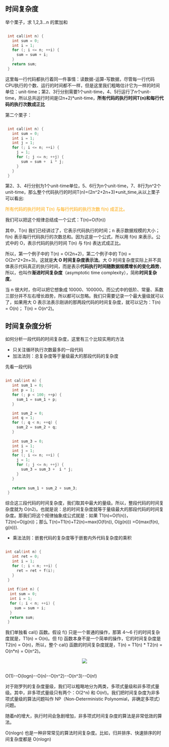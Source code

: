 
## 时间复杂度

举个栗子，求 1,2,3...n 的累加和

```c++

 int cal(int n) {
   int sum = 0;
   int i = 1;
   for (; i <= n; ++i) {
     sum = sum + i;
   }
   return sum;
 }
```

这里每一行代码都执行着同一件事情：读数据-运算-写数据，尽管每一行代码CPU执行的个数、运行的时间都不一样，但是这里我们粗略估计它为一样的时间单位：unit-time；第2、3行分别需要1个unit-time，4、5行运行了n个unit-time，所以总共运行时间是(2n+2)*unit-time，<b>所有代码的执行时间T(n)和每行代码的执行次数成正比</b>

第二个栗子：

```c++

 int cal(int n) {
   int sum = 0;
   int i = 1;
   int j = 1;
   for (; i <= n; ++i) {
     j = 1;
     for (; j <= n; ++j) {
       sum = sum +  i * j;
     }
   }
 }
```

第2、3、4行分别为1个unit-time单位，5、6行为n个unit-time，7、8行为n^2个unit-time，那么整个代码执行的时间T(n)=(2n^2+2n+3)*unit_time,从以上栗子可以看出:

<font color=orange>所有代码的执行时间 T(n) 与每行代码的执行次数 f(n) 成正比。</font>

我们可以把这个规律总结成一个公式：T(n)=O(f(n))

其中，T(n) 我们已经讲过了，它表示代码执行的时间；n 表示数据规模的大小；f(n) 表示每行代码执行的次数总和。因为这是一个公式，所以用 f(n) 来表示。公式中的 O，表示代码的执行时间 T(n) 与 f(n) 表达式成正比。

所以，第一个例子中的 T(n) = O(2n+2)，第二个例子中的 T(n) = O(2n^2+2n+3)。这就是<b>大 O 时间复杂度表示法</b>。大 O 时间复杂度实际上并不具体表示代码真正的执行时间，而是表示<b>代码执行时间随数据规模增长的变化趋势</b>，所以，也叫作<b>渐进时间复杂度</b>（asymptotic time complexity），简称<b>时间复杂度</b>。

当 n 很大时，你可以把它想象成 10000、100000。而公式中的低阶、常量、系数三部分并不左右增长趋势，所以都可以忽略。我们只需要记录一个最大量级就可以了，如果用大 O 表示法表示刚讲的那两段代码的时间复杂度，就可以记为：T(n) = O(n)； T(n) = O(n^2)。

## 时间复杂度分析

如何分析一段代码的时间复杂度，这里有三个比较实用的方法

- 只关注循环执行次数最多的一段代码
- 加法法则：总复杂度等于量级最大的那段代码的复杂度

先看一段代码

```c++

int cal(int n) {
   int sum_1 = 0;
   int p = 1;
   for (; p < 100; ++p) {
     sum_1 = sum_1 + p;
   }

   int sum_2 = 0;
   int q = 1;
   for (; q < n; ++q) {
     sum_2 = sum_2 + q;
   }
 
   int sum_3 = 0;
   int i = 1;
   int j = 1;
   for (; i <= n; ++i) {
     j = 1; 
     for (; j <= n; ++j) {
       sum_3 = sum_3 +  i * j;
     }
   }
 
   return sum_1 + sum_2 + sum_3;
 }
```

综合这三段代码的时间复杂度，我们取其中最大的量级。所以，整段代码的时间复杂度就为 O(n2)。也就是说：总的时间复杂度就等于量级最大的那段代码的时间复杂度。那我们将这个规律抽象成公式就是：如果 T1(n)=O(f(n))，T2(n)=O(g(n))；那么 T(n)=T1(n)+T2(n)=max(O(f(n)), O(g(n))) =O(max(f(n), g(n))).

- 乘法法则：嵌套代码的复杂度等于嵌套内外代码复杂度的乘积

```c++

int cal(int n) {
   int ret = 0; 
   int i = 1;
   for (; i < n; ++i) {
     ret = ret + f(i);
   } 
 } 
 
 int f(int n) {
  int sum = 0;
  int i = 1;
  for (; i < n; ++i) {
    sum = sum + i;
  } 
  return sum;
 }
```

我们单独看 cal() 函数。假设 f() 只是一个普通的操作，那第 4～6 行的时间复杂度就是，T1(n) = O(n)。但 f() 函数本身不是一个简单的操作，它的时间复杂度是 T2(n) = O(n)，所以，整个 cal() 函数的时间复杂度就是，T(n) = T1(n) * T2(n) = O(n*n) = O(n^2)。

<div align="center"> <img src="https://static001.geekbang.org/resource/image/37/0a/3723793cc5c810e9d5b06bc95325bf0a.jpg"/> </div><br>

O(1)--O(logn)--O(n)--O(n^2)--O(n^3)--O(n!)

对于刚罗列的复杂度量级，我们可以粗略地分为两类，多项式量级和非多项式量级。其中，非多项式量级只有两个：O(2^n) 和 O(n!)。我们把时间复杂度为非多项式量级的算法问题叫作 NP（Non-Deterministic Polynomial，非确定多项式）问题。

随着n的增大，执行时间会急剧增加，非多项式时间复杂度的算法是非常低效的算法。

O(nlogn) 也是一种非常常见的算法时间复杂度。比如，归并排序、快速排序的时间复杂度都是 O(nlogn)
